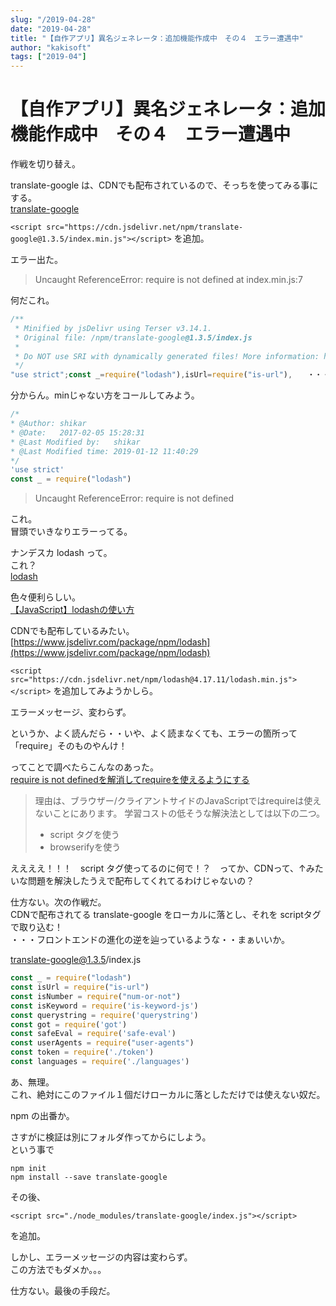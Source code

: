 ```yaml
---
slug: "/2019-04-28"
date: "2019-04-28"
title: "【自作アプリ】異名ジェネレータ：追加機能作成中　その４　エラー遭遇中"
author: "kakisoft"
tags: ["2019-04"]
---
```

# 【自作アプリ】異名ジェネレータ：追加機能作成中　その４　エラー遭遇中

作戦を切り替え。  

translate-google は、CDNでも配布されているので、そっちを使ってみる事にする。  
[translate-google](https://www.jsdelivr.com/package/npm/translate-google)  

```<script src="https://cdn.jsdelivr.net/npm/translate-google@1.3.5/index.min.js"></script>``` を追加。  

エラー出た。  

>Uncaught ReferenceError: require is not defined
>    at index.min.js:7

何だこれ。  


```js
/**
 * Minified by jsDelivr using Terser v3.14.1.
 * Original file: /npm/translate-google@1.3.5/index.js
 * 
 * Do NOT use SRI with dynamically generated files! More information: https://www.jsdelivr.com/using-sri-with-dynamic-files
 */
"use strict";const _=require("lodash"),isUrl=require("is-url"),　　・・・・中略
```

分からん。minじゃない方をコールしてみよう。  

```js
/*
* @Author: shikar
* @Date:   2017-02-05 15:28:31
* @Last Modified by:   shikar
* @Last Modified time: 2019-01-12 11:40:29
*/
'use strict'
const _ = require("lodash")
```

> Uncaught ReferenceError: require is not defined

これ。  
冒頭でいきなりエラーってる。  


ナンデスカ lodash って。  
これ？  
[lodash](https://lodash.com/)  

色々便利らしい。  
[【JavaScript】lodashの使い方](https://qiita.com/gcnishimura/items/a08e28def541c28458a0)  

CDNでも配布しているみたい。  
[https://www.jsdelivr.com/package/npm/lodash](https://www.jsdelivr.com/package/npm/lodash)  

```<script src="https://cdn.jsdelivr.net/npm/lodash@4.17.11/lodash.min.js"></script>``` を追加してみようかしら。  


エラーメッセージ、変わらず。  

というか、よく読んだら・・いや、よく読まなくても、エラーの箇所って「require」そのものやんけ！  

ってことで調べたらこんなのあった。  
[require is not definedを解消してrequireを使えるようにする](http://uraway.hatenablog.com/entry/2015/11/30/require_is_not_defined%E3%82%92%E8%A7%A3%E6%B6%88%E3%81%97%E3%81%A6require%E3%82%92%E4%BD%BF%E3%81%88%E3%82%8B%E3%82%88%E3%81%86%E3%81%AB%E3%81%99%E3%82%8B)  

> 理由は、ブラウザー/クライアントサイドのJavaScriptではrequireは使えないことにあります。
> 学習コストの低そうな解決法としては以下の二つ。
>  * script タグを使う
>  * browserifyを使う

ええええ！！！　script タグ使ってるのに何で！？　ってか、CDNって、↑みたいな問題を解決したうえで配布してくれてるわけじゃないの？  

仕方ない。次の作戦だ。  
CDNで配布されてる translate-google をローカルに落とし、それを scriptタグで取り込む！  
・・・フロントエンドの進化の逆を辿っているような・・まぁいいか。  


translate-google@1.3.5/index.js
```js
const _ = require("lodash")
const isUrl = require("is-url")
const isNumber = require("num-or-not")
const isKeyword = require('is-keyword-js')
const querystring = require('querystring')
const got = require('got')
const safeEval = require('safe-eval')
const userAgents = require("user-agents")
const token = require('./token')
const languages = require('./languages')
```

あ、無理。  
これ、絶対にこのファイル１個だけローカルに落としただけでは使えない奴だ。  

npm の出番か。  

さすがに検証は別にフォルダ作ってからにしよう。  
という事で  
```
npm init
npm install --save translate-google
```

その後、
```
<script src="./node_modules/translate-google/index.js"></script>
```

を追加。  


しかし、エラーメッセージの内容は変わらず。  
この方法でもダメか。。。  

仕方ない。最後の手段だ。  
